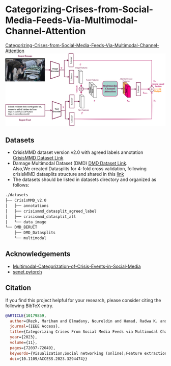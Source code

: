 # Categorizing-Crises-from-Social-Media-Feeds-Via-Multimodal-Channel-Attention
[Categorizing-Crises-from-Social-Media-Feeds-Via-Multimodal-Channel-Attention](https://ieeexplore.ieee.org/document/10179859)
![Images/Model.png](Images/Model.png)

## Datasets
- CrisisMMD dataset version v2.0 with agreed labels annotation [CrisisMMD Dataset Link](https://crisisnlp.qcri.org/crisismmd)
- Damage Multimodal Dataset (DMD) [DMD Dataset Link](https://archive.ics.uci.edu/dataset/456/multimodal+damage+identification+for+humanitarian+computing). <br>
  Also,We created  Datasplits for 4-fold cross validation, following crisisMMD datasplits structure and shared in this [link](https://drive.google.com/file/d/17pVoi26BmXlxiUT5ru-jiECXi5A_Poxk/view?usp=sharing)
- The datasets should be listed in datasets directory and organized as follows:

```bash
./datasets
├── CrisisMMD_v2.0
│   ├── annotations
│   ├── crisismmd_datasplit_agreed_label
│   ├── crisismmd_datasplit_all
│   └── data_image
└── DMD_BERUIT
    ├── DMD_Datasplits
    └── multimodal
```

## Acknowledgements
+ [Multimodal-Categorization-of-Crisis-Events-in-Social-Media](https://github.com/PaulCCCCCCH/Multimodal-Categorization-of-Crisis-Events-in-Social-Media)
+ [senet.pytorch](https://github.com/moskomule/senet.pytorch)

## Citation
If you find this project helpful for your research, please consider citing the following BibTeX entry.
```bibtex
@ARTICLE{10179859,
  author={Rezk, Mariham and Elmadany, Noureldin and Hamad, Radwa K. and Badran, Ehab F.},
  journal={IEEE Access}, 
  title={Categorizing Crises From Social Media Feeds via Multimodal Channel Attention}, 
  year={2023},
  volume={11},
  pages={72037-72049},
  keywords={Visualization;Social networking (online);Feature extraction;Task analysis;Bit error rate;Deep learning;Disaster management;Crisis management;Multimodal deep learning;social media;natural disasters;crisis response;attention;fusion},
  doi={10.1109/ACCESS.2023.3294474}}
```
